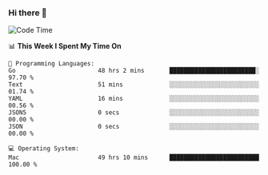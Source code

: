 ### Hi there 👋

<!--
**CrazyCollin/crazycollin** is a ✨ _special_ ✨ repository because its `README.md` (this file) appears on your GitHub profile.

Here are some ideas to get you started:

- 🔭 I’m currently working on ...
- 🌱 I’m currently learning ...
- 👯 I’m looking to collaborate on ...
- 🤔 I’m looking for help with ...
- 💬 Ask me about ...
- 📫 How to reach me: ...
- 😄 Pronouns: ...
- ⚡ Fun fact: ...
-->

<!--START_SECTION:waka-->
![Code Time](http://img.shields.io/badge/Code%20Time-5%2C249%20hrs%2029%20mins-blue)

📊 **This Week I Spent My Time On** 

```text
💬 Programming Languages: 
Go                       48 hrs 2 mins       ████████████████████████░   97.70 % 
Text                     51 mins             ░░░░░░░░░░░░░░░░░░░░░░░░░   01.74 % 
YAML                     16 mins             ░░░░░░░░░░░░░░░░░░░░░░░░░   00.56 % 
JSON5                    0 secs              ░░░░░░░░░░░░░░░░░░░░░░░░░   00.00 % 
JSON                     0 secs              ░░░░░░░░░░░░░░░░░░░░░░░░░   00.00 % 

💻 Operating System: 
Mac                      49 hrs 10 mins      █████████████████████████   100.00 % 
```


<!--END_SECTION:waka-->
